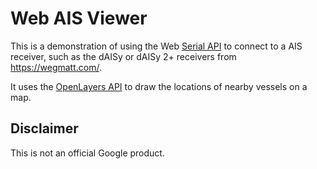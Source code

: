 # Web AIS Viewer

This is a demonstration of using the Web [Serial API](https://wicg.github.io/serial/)
to connect to a AIS receiver, such as the dAISy or dAISy 2+ receivers from https://wegmatt.com/.

It uses the [OpenLayers API](https://openlayers.org/) to draw the locations of nearby vessels on
a map.

## Disclaimer

This is not an official Google product.
